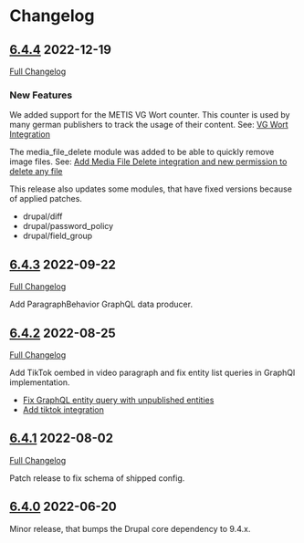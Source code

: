 # Changelog

## [6.4.4](https://github.com/thunder/thunder-distribution/tree/6.4.4) 2022-12-19

[Full Changelog](https://github.com/thunder/thunder-distribution/compare/6.4.3...6.4.4)

### New Features

We added support for the METIS VG Wort counter. This counter is used by many german publishers to track the usage of
their content.
See: [VG Wort Integration](https://www.drupal.org/project/vgwort)

The media_file_delete module was added to be able to quickly remove image files.
See: [Add Media File Delete integration and new permission to delete any file](https://www.drupal.org/project/thunder/issues/3319701)

This release also updates some modules, that have fixed versions because of applied patches.

* drupal/diff
* drupal/password_policy
* drupal/field_group

## [6.4.3](https://github.com/thunder/thunder-distribution/tree/6.4.3) 2022-09-22

[Full Changelog](https://github.com/thunder/thunder-distribution/compare/6.4.2...6.4.3)

Add ParagraphBehavior GraphQL data producer.

## [6.4.2](https://github.com/thunder/thunder-distribution/tree/6.4.2) 2022-08-25

[Full Changelog](https://github.com/thunder/thunder-distribution/compare/6.4.1...6.4.2)

Add TikTok oembed in video paragraph and fix entity list queries in GraphQl implementation.

- [Fix GraphQL entity query with unpublished entities](https://www.drupal.org/node/3305447)
- [Add tiktok integration](https://www.drupal.org/node/3305451)

## [6.4.1](https://github.com/thunder/thunder-distribution/tree/6.4.1) 2022-08-02

[Full Changelog](https://github.com/thunder/thunder-distribution/compare/6.4.0...6.4.1)

Patch release to fix schema of shipped config.

## [6.4.0](https://github.com/thunder/thunder-distribution/tree/6.4.0) 2022-06-20

Minor release, that bumps the Drupal core dependency to 9.4.x.
